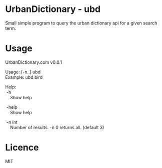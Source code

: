 # UrbanDictionary - ubd
Small simple program to query the urban dictionary api for a given search term.

# Usage
UrbanDictionary.com v0.0.1 

Usage: [-n..] ubd <search-term> \
Example: ubd bird

Help: \
  &nbsp;-h \
  &nbsp;&nbsp;&nbsp;&nbsp;Show help 
  
  &nbsp;-help \
  &nbsp;&nbsp;&nbsp;&nbsp;Show help
    
  &nbsp;-n int \
  &nbsp;&nbsp;&nbsp;&nbsp;Number of results. -n 0 returns all. (default 3)
      
# Licence
MIT
